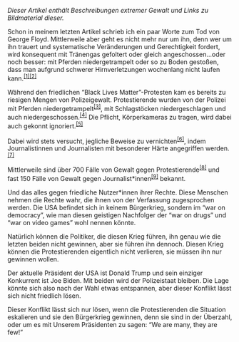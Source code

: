 _Dieser Artikel enthält Beschreibungen extremer Gewalt und Links zu Bildmaterial dieser._

Schon in meinem letzten Artikel schrieb ich ein paar Worte zum Tod von George Floyd. Mittlerweile aber geht es nicht mehr nur um ihn, denn wer um ihn trauert und systematische Veränderungen und Gerechtigkeit fordert, wird konsequent mit Tränengas gefoltert oder gleich angeschossen…oder noch besser: mit Pferden niedergetrampelt oder so zu Boden gestoßen, dass man aufgrund schwerer Hirnverletzungen wochenlang nicht laufen kann.<sup><a href="https://youtu.be/QSBZGv5wzK4">[1]</a></sup><sup><a href="https://en.wikipedia.org/wiki/Buffalo_police_shoving_incident">[2]</a></sup>

Während den friedlichen “Black Lives Matter”-Protesten kam es bereits zu riesigen Mengen von Polizeigewalt. Protestierende wurden von der Polizei mit Pferden niedergetrampelt<sup><a href="https://twitter.com/vikthewild/status/1266538354939756544">[3]</a></sup>, mit Schlagstöcken niedergeschlagen und auch niedergeschossen.<sup><a href="https://twitter.com/greg_doucette/status/1274731991150276609">[4]</a></sup> Die Pflicht, Körperkameras zu tragen, wird dabei auch gekonnt ignoriert.<sup><a href="https://www.charlotteobserver.com/news/local/crime/public-safety-blog/article243674377.html">[5]</a></sup>

Dabei wird stets versucht, jegliche Beweise zu vernichten<sup><a href="https://twitter.com/greg_doucette/status/1275640560196427780">[6]</a></sup>, indem Journalistinnen und Journalisten mit besonderer Härte angegriffen werden.<sup><a href="https://twitter.com/UR_Ninja/status/1266913490301792257">[7]</a></sup>

Mittlerweile sind über 700 Fälle von Gewalt gegen Protestierende<sup><a href="https://docs.google.com/spreadsheets/u/1/d/1YmZeSxpz52qT-10tkCjWOwOGkQqle7Wd1P7ZM1wMW0E/htmlview">[8]</a></sup> und fast 150 Fälle von Gewalt gegen Journalist\*innen<sup><a href="https://docs.google.com/spreadsheets/d/1F7Q-XoCoHzb_cX28ARCL4BMsuxp3EpkouUDJ2cRSjOQ/htmlview">[9]</a></sup> bekannt.

Und das alles gegen friedliche Nutzer\*innen ihrer Rechte. Diese Menschen nehmen die Rechte wahr, die ihnen von der Verfassung zugesprochen werden. Die USA befindet sich in keinem Bürgerkrieg, sondern im “war on democracy”, wie man diesen geistigen Nachfolger der “war on drugs” und “war on video games” wohl nennen könnte.

Natürlich können die Politiker, die diesen Krieg führen, ihn genau wie die letzten beiden nicht gewinnen, aber sie führen ihn dennoch. Diesen Krieg können die Protestierenden eigentlich nicht verlieren, sie müssen ihn nur gewinnen wollen.

Der aktuelle Präsident der USA ist Donald Trump und sein einziger Konkurrent ist Joe Biden. Mit beiden wird der Polizeistaat bleiben. Die Lage könnte sich also nach der Wahl etwas entspannen, aber dieser Konflikt lässt sich nicht friedlich lösen.

Dieser Konflikt lässt sich nur lösen, wenn die Protestierenden die Situation eskalieren und sie den Bürgerkrieg gewinnen, denn sie sind in der Überzahl, oder um es mit Unserem Präsidenten zu sagen: “We are many, they are few!”
